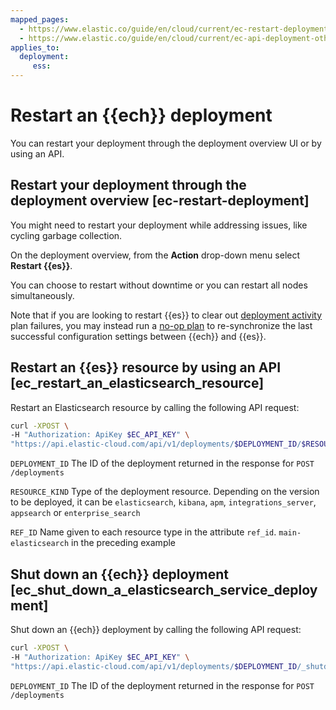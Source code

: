 ```yaml
---
mapped_pages:
  - https://www.elastic.co/guide/en/cloud/current/ec-restart-deployment.html
  - https://www.elastic.co/guide/en/cloud/current/ec-api-deployment-other.html
applies_to:
  deployment:
     ess:
---
```


# Restart an {{ech}} deployment

You can restart your deployment through the deployment overview UI or by using an API.

## Restart your deployment through the deployment overview [ec-restart-deployment]

You might need to restart your deployment while addressing issues, like cycling garbage collection.

On the deployment overview, from the **Action** drop-down menu select **Restart {{es}}**.

You can choose to restart without downtime or you can restart all nodes simultaneously.

Note that if you are looking to restart {{es}} to clear out [deployment activity](../../../deploy-manage/deploy/elastic-cloud/keep-track-of-deployment-activity.md) plan failures, you may instead run a [no-op plan](../../../troubleshoot/monitoring/deployment-health-warnings.md) to re-synchronize the last successful configuration settings between {{ech}} and {{es}}.

## Restart an {{es}} resource by using an API [ec_restart_an_elasticsearch_resource]

Restart an Elasticsearch resource by calling the following API request:

```sh
curl -XPOST \
-H "Authorization: ApiKey $EC_API_KEY" \
"https://api.elastic-cloud.com/api/v1/deployments/$DEPLOYMENT_ID/$RESOURCE_KIND/$REF_ID/_restart"
```

`DEPLOYMENT_ID`  The ID of the deployment returned in the response for `POST /deployments`

`RESOURCE_KIND`  Type of the deployment resource. Depending on the version to be deployed, it can be `elasticsearch`, `kibana`, `apm`, `integrations_server`, `appsearch` or `enterprise_search`

`REF_ID`  Name given to each resource type in the attribute `ref_id`. `main-elasticsearch` in the preceding example

## Shut down an {{ech}} deployment [ec_shut_down_a_elasticsearch_service_deployment]

Shut down an {{ech}} deployment by calling the following API request:

```sh
curl -XPOST \
-H "Authorization: ApiKey $EC_API_KEY" \
"https://api.elastic-cloud.com/api/v1/deployments/$DEPLOYMENT_ID/_shutdown"
```

`DEPLOYMENT_ID`  The ID of the deployment returned in the response for `POST /deployments`
